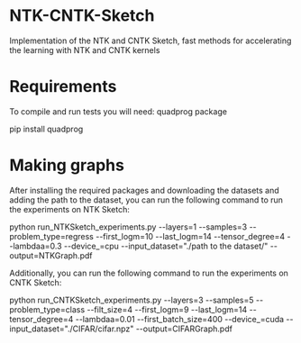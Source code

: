 # NTK-CNTK-Sketch
Implementation of the NTK and CNTK Sketch, fast methods for accelerating the learning with NTK and CNTK kernels

# Requirements
To compile and run tests you will need: quadprog package 

pip install quadprog

# Making graphs
After installing the required packages and downloading the datasets and adding the path to the dataset, you can run the following command to run the experiments on NTK Sketch:

python run_NTKSketch_experiments.py --layers=1 --samples=3 --problem_type=regress --first_logm=10 --last_logm=14 --tensor_degree=4 --lambdaa=0.3 --device_=cpu --input_dataset="./path to the dataset/" --output=NTKGraph.pdf

Additionally, you can run the following command to run the experiments on CNTK Sketch:

python run_CNTKSketch_experiments.py --layers=3 --samples=5 --problem_type=class --filt_size=4 --first_logm=9 --last_logm=14 --tensor_degree=4 --lambdaa=0.01 --first_batch_size=400 --device_=cuda --input_dataset="./CIFAR/cifar.npz" --output=CIFARGraph.pdf
